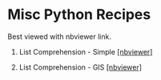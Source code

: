 # Misc Python Recipes

Best viewed with nbviewer link.

1. List Comprehension - Simple [[nbviewer]](https://nbviewer.jupyter.org/github/danagerous/jupyter-notebooks/blob/master/misc/List%20Comprehension%20-%20Simple.ipynb)

2. List Comprehension - GIS [[nbviewer]](https://nbviewer.jupyter.org/github/danagerous/jupyter-notebooks/blob/master/misc/List%20Comprehension%20-%20GIS.ipynb)